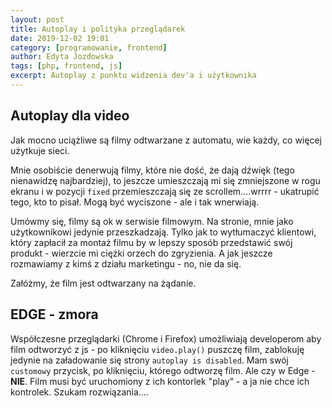 ```yaml
---
layout: post
title: Autoplay i polityka przeglądarek
date: 2019-12-02 19:01
category: [programowanie, frontend]
author: Edyta Jozdowska
tags: [php, frontend, js]
excerpt: Autoplay z punktu widzenia dev'a i użytkownika
---
```



## Autoplay dla video
Jak mocno uciążliwe są filmy odtwarzane z automatu, wie każdy, co więcej użytkuje sieci. 

Mnie osobiście denerwują filmy, które nie dość, że dają dźwięk (tego nienawidzę najbardziej), to jeszcze umieszczają mi się zmniejszone w rogu ekranu i w pozycji `fixed` przemieszczają się ze scrollem....wrrrr - ukatrupić tego, kto to pisał. Mogą być wyciszone - ale i tak wnerwiają.   


Umówmy się, filmy są ok w serwisie filmowym. Na stronie, mnie jako użytkownikowi jedynie przeszkadzają. Tylko jak to wytłumaczyć klientowi, który zapłacił za montaż filmu by w lepszy sposób przedstawić swój produkt - wierzcie mi ciężki orzech do zgryzienia. A jak jeszcze rozmawiamy z kimś z działu marketingu - no, nie da się. 

Załóżmy, że film jest odtwarzany na żądanie.

## EDGE - zmora
Współczesne przeglądarki (Chrome i Firefox) umożliwiają developerom aby film odtworzyć z js - po kliknięciu `video.play()` puszczę film, zablokuję jedynie na załadowanie się strony `autoplay is disabled`. Mam swój `customowy` przycisk, po kliknięciu, którego odtworzę film. Ale czy w Edge - **NIE**. Film musi być uruchomiony z ich kontorlek "play" - a ja nie chce ich kontrolek. Szukam rozwiązania....
